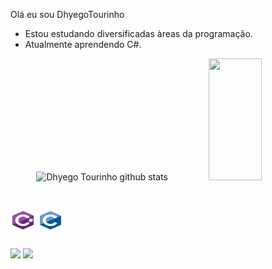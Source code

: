 Olá eu sou DhyegoTourinho

-  Estou estudando diversificadas àreas da programação.
-  Atualmente aprendendo C#.

<div align="center">  
  <img width="49%" height="195px" src="https://github-readme-stats.vercel.app/api?username=DhyegoTourinho&show_icons=true&count_private=true&hide_border=true&title_color=C70039&icon_color=C70039&text_color=0d1117&bg_color=C70039" alt="Dhyego Tourinho github stats" /> 
  <img width="41%" height="195px" src="https://github-readme-stats.vercel.app/api/top-langs/?username=DhyegoTourinho&layout=compact&hide_border=true&title_color=ff91a4&text_color=ff91a4&bg_color=0d1117" />
</div>

</div>
  
  ##
 
<div>

<div style="display: inline_block"><br>
  <img align="center" alt="Rafa-Csharp" height="30" width="40" src="https://raw.githubusercontent.com/devicons/devicon/master/icons/csharp/csharp-original.svg">
   <img align="center" alt="Rafa-Csharp" height="30" width="40" src="https://raw.githubusercontent.com/devicons/devicon/master/icons/c/c-original.svg">
</div>
  
  ##
 
<div> 
  <a href = "dhyegotourinho9@gmail.com"><img src="https://img.shields.io/badge/-Gmail-FF0000?style=for-the-badge&logo=gmail&logoColor=white" target="_blank"></a>
  <a href="https://www.linkedin.com/in/dhyego-tourinho-1b5831290/" target="_blank"><img src="https://img.shields.io/badge/-LinkedIn-%230077B5?style=for-the-badge&logo=linkedin&logoColor=white" target="_blank"></a> 
</div>
